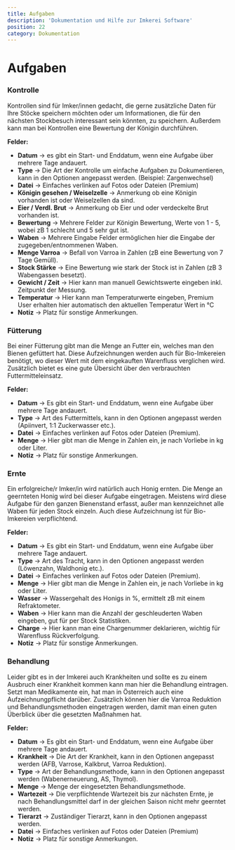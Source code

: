 ```yaml
---
title: Aufgaben
description: 'Dokumentation und Hilfe zur Imkerei Software'
position: 22
category: Dokumentation
---
```


# Aufgaben

### Kontrolle

Kontrollen sind für Imker/innen gedacht, die gerne zusätzliche Daten für Ihre Stöcke speichern möchten oder um Informationen, die für den nächsten Stockbesuch interessant sein könnten, zu speichern. Außerdem kann man bei Kontrollen eine Bewertung der Königin durchführen.

**Felder:**

* **Datum** -> es gibt ein Start- und Enddatum, wenn eine Aufgabe über mehrere Tage andauert.
* **Type** -> Die Art der Kontrolle um einfache Aufgaben zu Dokumentieren, kann in den Optionen angepasst werden. (Beispiel: Zargenwechsel)
* **Datei** -> Einfaches verlinken auf Fotos oder Dateien (Premium)
* **Königin gesehen / Weiselzelle** -> Anmerkung ob eine Königin vorhanden ist oder Weiselzellen da sind.
* **Eier / Verdl. Brut** -> Anmerkung ob Eier und oder verdeckelte Brut vorhanden ist.
* **Bewertung** -> Mehrere Felder zur Königin Bewertung, Werte von 1 - 5, wobei zB 1 schlecht und 5 sehr gut ist.
* **Waben** -> Mehrere Eingabe Felder ermöglichen hier die Eingabe der zugegeben/entnommenen Waben.
* **Menge Varroa** -> Befall von Varroa in Zahlen (zB eine Bewertung von 7 Tage Gemüll).
* **Stock Stärke** -> Eine Bewertung wie stark der Stock ist in Zahlen (zB 3 Wabengassen besetzt).
* **Gewicht / Zeit** -> Hier kann man manuell Gewichtswerte eingeben inkl. Zeitpunkt der Messung.
* **Temperatur** -> Hier kann man Temperaturwerte eingeben, Premium User erhalten hier automatisch den aktuellen Temperatur Wert in °C
* **Notiz** -> Platz für sonstige Anmerkungen.

### Fütterung

Bei einer Fütterung gibt man die Menge an Futter ein, welches man den Bienen gefüttert hat. Diese Aufzeichnungen werden auch für Bio-Imkereien benötigt, wo dieser Wert mit dem eingekauften Warenfluss verglichen wird. Zusätzlich bietet es eine gute Übersicht über den verbrauchten Futtermitteleinsatz.

**Felder:**

* **Datum** -> Es gibt ein Start- und Enddatum, wenn eine Aufgabe über mehrere Tage andauert.
* **Type** -> Art des Futtermittels, kann in den Optionen angepasst werden (Apiinvert, 1:1 Zuckerwasser etc.).
* **Datei** -> Einfaches verlinken auf Fotos oder Dateien (Premium).
* **Menge** -> Hier gibt man die Menge in Zahlen ein, je nach Vorliebe in kg oder Liter.
* **Notiz** -> Platz für sonstige Anmerkungen.

### Ernte

Ein erfolgreiche/r Imker/in wird natürlich auch Honig ernten. Die Menge an geernteten Honig wird bei dieser Aufgabe eingetragen. Meistens wird diese Aufgabe für den ganzen Bienenstand erfasst, außer man kennzeichnet alle Waben für jeden Stock einzeln. Auch diese Aufzeichnung ist für Bio-Imkereien verpflichtend.

**Felder:**

* **Datum** -> Es gibt ein Start- und Enddatum, wenn eine Aufgabe über mehrere Tage andauert.
* **Type** -> Art des Tracht, kann in den Optionen angepasst werden (Löwenzahn, Waldhonig etc.).
* **Datei** -> Einfaches verlinken auf Fotos oder Dateien (Premium).
* **Menge** -> Hier gibt man die Menge in Zahlen ein, je nach Vorliebe in kg oder Liter.
* **Wasser** -> Wassergehalt des Honigs in %, ermittelt zB mit einem Refraktometer.
* **Waben** -> Hier kann man die Anzahl der geschleuderten Waben eingeben, gut für per Stock Statistiken.
* **Charge** -> Hier kann man eine Chargenummer deklarieren, wichtig für Warenfluss Rückverfolgung.
* **Notiz** -> Platz für sonstige Anmerkungen.

### Behandlung

Leider gibt es in der Imkerei auch Krankheiten und sollte es zu einem Ausbruch einer Krankheit kommen kann man hier die Behandlung eintragen. Setzt man Medikamente ein, hat man in Österreich auch eine Aufzeichnungpflicht darüber. Zusätzlich können hier die Varroa Reduktion und Behandlungsmethoden eingetragen werden, damit man einen guten Überblick über die gesetzten Maßnahmen hat.

**Felder:**

* **Datum** -> Es gibt ein Start- und Enddatum, wenn eine Aufgabe über mehrere Tage andauert.
* **Krankheit** -> Die Art der Krankheit, kann in den Optionen angepasst werden (AFB, Varrose, Kalkbrut, Varroa Reduktion).
* **Type** -> Art der Behandlungsmethode, kann in den Optionen angepasst werden (Wabenerneuerung, AS, Thymol).
* **Menge** -> Menge der eingesetzten Behandlungsmethode.
* **Wartezeit** -> Die verpflichtende Wartezeit bis zur nächsten Ernte, je nach Behandlungsmittel darf in der gleichen Saison nicht mehr geerntet werden.
* **Tierarzt** -> Zuständiger Tierarzt, kann in den Optionen angepasst werden.
* **Datei** -> Einfaches verlinken auf Fotos oder Dateien (Premium)
* **Notiz** -> Platz für sonstige Anmerkungen.
